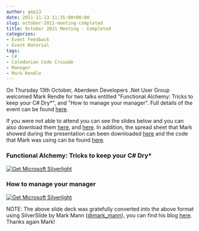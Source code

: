 ```yaml
---
author: gep13
date: 2011-11-13 11:35:00+00:00
slug: october-2011-meeting-completed
title: October 2011 Meeting - Completed
categories:
- Event Feedback
- Event Material
tags:
- C#
- Caledonian Code Crusade
- Manager
- Mark Rendle
---
```


On Thursday 13th October, Aberdeen Developers .Net User Group welcomed Mark Rendle for two talks entitled "Functional Alchemy: Tricks to keep your C# Dry*", and "How to manage your manager". Full details of the event can be found [here](http://adnuguk-oct2011.eventbrite.com/).



If you were not able to attend you can see the slides below and you can also download them [here](http://www.aberdeendevelopers.co.uk/Uploads/Meetings/FunctionalAlchemy.pptx), and [here](http://www.aberdeendevelopers.co.uk/Uploads/Meetings/How%20To%20Manage%20Your%20Manager.pptx). In addition, the spread sheet that Mark showed during the presentation can been downloaded [here](http://www.aberdeendevelopers.co.uk/Uploads/Meetings/HTMYM-TimeAndMotion.xlsx) and the code that Mark was using can be found [here](https://github.com/markrendle/functionalalchemy).

### Functional Alchemy: Tricks to keep your C# Dry*

[ ![Get Microsoft Silverlight](http://go.microsoft.com/fwlink/?LinkId=161376) ](http://go.microsoft.com/fwlink/?LinkID=149156&v=4.0.50401.0)




### How to manage your manager

[ ![Get Microsoft Silverlight](http://go.microsoft.com/fwlink/?LinkId=161376) ](http://go.microsoft.com/fwlink/?LinkID=149156&v=4.0.50401.0)




NOTE: The above slide deck was gratefully converted into the above format using SilverSlide by Mark Mann ([@mark_mann](http://twitter.com/#!/@mark_mann)), you can find his blog [here](http://blog.mark-mann.co.uk/). Thanks again Mark!
